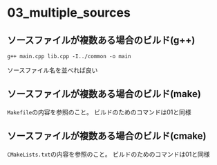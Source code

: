# 03_multiple_sources

## ソースファイルが複数ある場合のビルド(g++)
```
g++ main.cpp lib.cpp -I../common -o main
```
ソースファイル名を並べれば良い

## ソースファイルが複数ある場合のビルド(make)
`Makefile`の内容を参照のこと。
ビルドのためのコマンドは01と同様

## ソースファイルが複数ある場合のビルド(cmake)
`CMakeLists.txt`の内容を参照のこと。
ビルドのためのコマンドは01と同様
